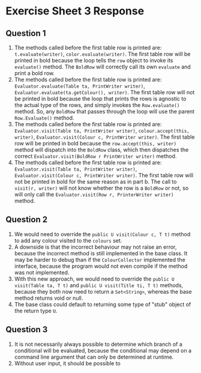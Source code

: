 # Exercise Sheet 3 Response
## Question 1
1. The methods called before the first table row is printed are: `t.evaluate(writer)`, `color.evaluate(writer)`. The first table row will be printed in bold because the loop tells the `row` object to invoke its `evaluate()` method. The `BoldRow` will correctly call its own `evaluate` and print a bold row.
2. The methods called before the first table row is printed are: `Evaluator.evaluate(Table ta, PrintWriter writer)`, `Evaluator.evaluate(ta.getColour(), writer)`. The first table row will not be printed in bold because the loop that prints the rows is agnostic to the actual type of the rows, and simply invokes the `Row.evaluate()` method. So, any `BoldRow` that passes through the loop will use the parent `Row.Evaluate()` method.
3. The methods called before the first table row is printed are: `Evaluator.visit(Table ta, PrintWriter writer)`, `colour.accept(this, writer)`, `Evaluator.visit(Colour c, PrintWriter writer)`. The first table row will be printed in bold because the `row.accept(this, writer)` method will dispatch into the `BoldRow` class, which then dispatches the correct `Evaluator.visit(BoldRow r PrintWriter writer)` method. 
4. The methods called before the first table row is printed are: `Evaluator.visit(Table ta, PrintWriter writer)`, `Evaluator.visit(Colour c, PrintWriter writer)`. The first table row will not be printed in bold for the same reason as in part b. The call to `visit(r, writer)` will not know whether the row is a `BoldRow` or not, so will only call the `Evaluator.visit(Row r, PrinterWriter writer)` method.
## Question 2
1. We would need to override the `public U visit(Colour c, T t)` method to add any colour visited to the `colours` set. 
2. A downside is that the incorrect behaviour may not raise an error, because the incorrect method is still implemented in the base class. It may be harder to debug than if the `ColourCollector` implemented the interface, because the program would not even compile if the method was not implemented.
3. With this new approach, we would need to override the `public U visit(Table ta, T t)` and `public U visit(Title ti, T t)` methods, because they both now need to return a `Set<String>`, whereas the base method returns void or null. 
4. The base class could default to returning some type of "stub" object of the return type `U`.
## Question 3
1. It is not necessarily always possible to determine which branch of a conditional will be evaluated, because the conditional may depend on a command line argument that can only be determined at runtime. 
2. Without user input, it should be possible to 